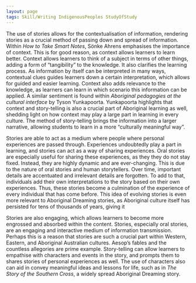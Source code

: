 ```yaml
---
layout: page
tags: Skill/Writing IndigenousPeoples StudyOfStudy 
---
```


The use of stories allows for the contextualisation of information, rendering stories as a crucial method of passing down and spread of information. Within *How to Take Smart Notes*, Sönke Ahrens emphasises the importance of context. This is for good reason, as context allows learners to learn better. Context allows learners to think of a subject in terms of other things, adding a form of “tangibility” to the knowledge. It also clarifies the learning process. As information by itself can be interpreted in many ways, contextual clues guides learners down a certain interpretation, which allows for guided and easier learning. Context also adds relevance to the knowledge, as learners can learn in which scenario this information can be applied. A similar sentiment is found within *Aboriginal pedagogies at the cultural interface* by Tyson Yunkapoorta. Yunkapoorta highlights that context and story-telling is also a crucial part of Aboriginal learning as well, shedding light on how context may play a large part in learning in every culture. The method of story-telling brings the information into a larger narrative, allowing students to learn in a more “culturally meaningful way”.

Stories are able to act as a medium where people where personal experiences are passed through. Experiences undoubtedly play a part in learning, and stories can act as a way of sharing experiences. Oral stories are especially useful for sharing these experiences, as they they do not stay fixed. Instead, they are highly dynamic and are ever-changing. This is due to the nature of oral stories and human storytellers. Over time, important details are accentuated and irrelevant details are forgotten. To add to that, individuals add their own interpretations to the story based on their own experiences. Thus, these stories become a culmination of the experience of every individual that has come before. This idea of evolving stories is even more relevant to Aboriginal Dreaming stories, as Aboriginal culture itself has persisted for tens of thousands of years, giving it 

Stories are also engaging, which allows learners to become more engrossed and absorbed within the content. Stories, especially oral stories, are an engaging and interactive medium of information transmission. Perhaps this is a reason that stories are such a crucial part within Western, Eastern, and Aboriginal Australian cultures. Aesop’s fables and the countless allegories are prime example. Story-telling can allow learners to empathise with characters and events in the story, and prompts them to shares stories of personal experiences as well. The use of characters also can aid in convey meaningful ideas and lessons for life, such as in *The Story of the Southern Cross*, a widely spread Aboriginal Dreaming story.